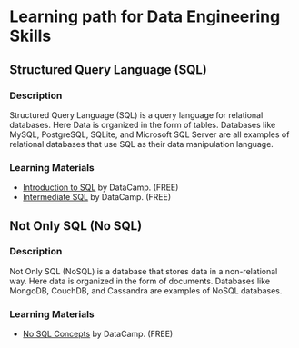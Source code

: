 # Learning path for Data Engineering Skills

## Structured Query Language (SQL)

### Description

Structured Query Language (SQL) is a query language for relational databases. Here Data is organized in the form of tables. Databases like MySQL, PostgreSQL, SQLite, and Microsoft SQL Server are all examples of relational databases that use SQL as their data manipulation language.

### Learning Materials

- [Introduction to SQL](https://www.datacamp.com/courses/introduction-to-sql) by DataCamp. (FREE)
- [Intermediate SQL](https://www.datacamp.com/courses/intermediate-sql) by DataCamp. (FREE)

## Not Only SQL (No SQL)

### Description

Not Only SQL (NoSQL) is a database that stores data in a non-relational way. Here data is organized in the form of documents. Databases like MongoDB, CouchDB, and Cassandra are examples of NoSQL databases.

### Learning Materials

- [No SQL Concepts](https://www.datacamp.com/courses/nosql-concepts) by DataCamp. (FREE)
